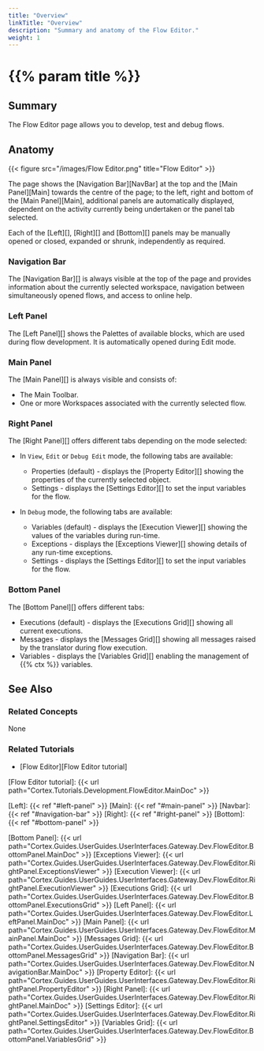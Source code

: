```yaml
---
title: "Overview"
linkTitle: "Overview"
description: "Summary and anatomy of the Flow Editor."
weight: 1
---
```


# {{% param title %}}

## Summary

The Flow Editor page allows you to develop, test and debug flows.

## Anatomy

{{< figure src="/images/Flow Editor.png" title="Flow Editor" >}}

The page shows the [Navigation Bar][NavBar] at the top and the [Main Panel][Main] towards the centre of the page; to the left, right and bottom of the [Main Panel][Main], additional panels are automatically displayed, dependent on the activity currently being undertaken or the panel tab selected.

Each of the [Left][], [Right][] and [Bottom][] panels may be manually opened or closed, expanded or shrunk, independently as required.

### Navigation Bar

The [Navigation Bar][] is always visible at the top of the page and provides information about the currently selected workspace, navigation between simultaneously opened flows, and access to online help.

### Left Panel

The [Left Panel][] shows the Palettes of available blocks, which are used during flow development. It is automatically opened during Edit mode.

### Main Panel

The [Main Panel][] is always visible and consists of:

* The Main Toolbar.
* One or more Workspaces associated with the currently selected flow.

### Right Panel

The [Right Panel][] offers different tabs depending on the mode selected:

* In `View`, `Edit` or `Debug Edit` mode, the following tabs are available:

  * Properties (default) - displays the [Property Editor][] showing the properties of the currently selected object.
  * Settings - displays the [Settings Editor][] to set the input variables for the flow.

* In `Debug` mode, the following tabs are available:

  * Variables (default) - displays the [Execution Viewer][] showing the values of the variables during run-time.
  * Exceptions - displays the [Exceptions Viewer][] showing details of any run-time exceptions.
  * Settings - displays the [Settings Editor][] to set the input variables for the flow.

### Bottom Panel

The [Bottom Panel][] offers different tabs:

* Executions (default) - displays the [Executions Grid][] showing all current executions.
* Messages - displays the [Messages Grid][] showing all messages raised by the translator during flow execution.
* Variables - displays the [Variables Grid][] enabling the management of {{% ctx %}} variables.

## See Also

### Related Concepts

None

### Related Tutorials

* [Flow Editor][Flow Editor tutorial]

[Flow Editor tutorial]: {{< url path="Cortex.Tutorials.Development.FlowEditor.MainDoc" >}}

[Left]: {{< ref "#left-panel" >}}
[Main]: {{< ref "#main-panel" >}}
[Navbar]: {{< ref "#navigation-bar" >}}
[Right]: {{< ref "#right-panel" >}}
[Bottom]: {{< ref "#bottom-panel" >}}

[Bottom Panel]: {{< url path="Cortex.Guides.UserGuides.UserInterfaces.Gateway.Dev.FlowEditor.BottomPanel.MainDoc" >}}
[Exceptions Viewer]: {{< url path="Cortex.Guides.UserGuides.UserInterfaces.Gateway.Dev.FlowEditor.RightPanel.ExceptionsViewer" >}}
[Execution Viewer]: {{< url path="Cortex.Guides.UserGuides.UserInterfaces.Gateway.Dev.FlowEditor.RightPanel.ExecutionViewer" >}}
[Executions Grid]: {{< url path="Cortex.Guides.UserGuides.UserInterfaces.Gateway.Dev.FlowEditor.BottomPanel.ExecutionsGrid" >}}
[Left Panel]: {{< url path="Cortex.Guides.UserGuides.UserInterfaces.Gateway.Dev.FlowEditor.LeftPanel.MainDoc" >}}
[Main Panel]: {{< url path="Cortex.Guides.UserGuides.UserInterfaces.Gateway.Dev.FlowEditor.MainPanel.MainDoc" >}}
[Messages Grid]: {{< url path="Cortex.Guides.UserGuides.UserInterfaces.Gateway.Dev.FlowEditor.BottomPanel.MessagesGrid" >}}
[Navigation Bar]: {{< url path="Cortex.Guides.UserGuides.UserInterfaces.Gateway.Dev.FlowEditor.NavigationBar.MainDoc" >}}
[Property Editor]: {{< url path="Cortex.Guides.UserGuides.UserInterfaces.Gateway.Dev.FlowEditor.RightPanel.PropertyEditor" >}}
[Right Panel]: {{< url path="Cortex.Guides.UserGuides.UserInterfaces.Gateway.Dev.FlowEditor.RightPanel.MainDoc" >}}
[Settings Editor]: {{< url path="Cortex.Guides.UserGuides.UserInterfaces.Gateway.Dev.FlowEditor.RightPanel.SettingsEditor" >}}
[Variables Grid]: {{< url path="Cortex.Guides.UserGuides.UserInterfaces.Gateway.Dev.FlowEditor.BottomPanel.VariablesGrid" >}}
